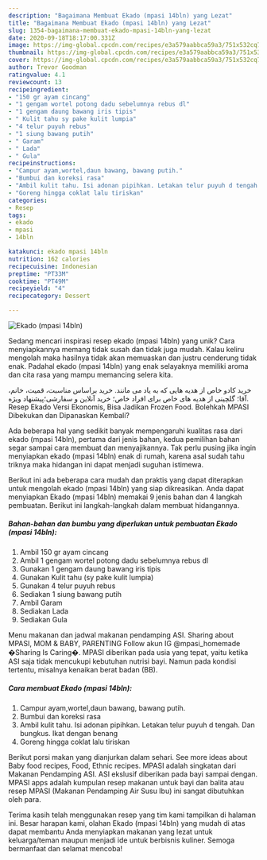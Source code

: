 ```yaml
---
description: "Bagaimana Membuat Ekado (mpasi 14bln) yang Lezat"
title: "Bagaimana Membuat Ekado (mpasi 14bln) yang Lezat"
slug: 1354-bagaimana-membuat-ekado-mpasi-14bln-yang-lezat
date: 2020-09-18T18:17:00.331Z
image: https://img-global.cpcdn.com/recipes/e3a579aabbca59a3/751x532cq70/ekado-mpasi-14bln-foto-resep-utama.jpg
thumbnail: https://img-global.cpcdn.com/recipes/e3a579aabbca59a3/751x532cq70/ekado-mpasi-14bln-foto-resep-utama.jpg
cover: https://img-global.cpcdn.com/recipes/e3a579aabbca59a3/751x532cq70/ekado-mpasi-14bln-foto-resep-utama.jpg
author: Trevor Goodman
ratingvalue: 4.1
reviewcount: 13
recipeingredient:
- "150 gr ayam cincang"
- "1 gengam wortel potong dadu sebelumnya rebus dl"
- "1 gengam daung bawang iris tipis"
- " Kulit tahu sy pake kulit lumpia"
- "4 telur puyuh rebus"
- "1 siung bawang putih"
- " Garam"
- " Lada"
- " Gula"
recipeinstructions:
- "Campur ayam,wortel,daun bawang, bawang putih."
- "Bumbui dan koreksi rasa"
- "Ambil kulit tahu. Isi adonan pipihkan. Letakan telur puyuh d tengah. Dan bungkus. Ikat dengan benang"
- "Goreng hingga coklat lalu tiriskan"
categories:
- Resep
tags:
- ekado
- mpasi
- 14bln

katakunci: ekado mpasi 14bln 
nutrition: 162 calories
recipecuisine: Indonesian
preptime: "PT33M"
cooktime: "PT49M"
recipeyield: "4"
recipecategory: Dessert

---
```



![Ekado (mpasi 14bln)](https://img-global.cpcdn.com/recipes/e3a579aabbca59a3/751x532cq70/ekado-mpasi-14bln-foto-resep-utama.jpg)

Sedang mencari inspirasi resep ekado (mpasi 14bln) yang unik? Cara menyiapkannya memang tidak susah dan tidak juga mudah. Kalau keliru mengolah maka hasilnya tidak akan memuaskan dan justru cenderung tidak enak. Padahal ekado (mpasi 14bln) yang enak selayaknya memiliki aroma dan cita rasa yang mampu memancing selera kita.

خرید کادو خاص از هدیه هایی که به یاد می مانند. خرید براساس مناسبت، قمیت، خانم، آقا؛ گلچینی از هدیه های خاص برای افراد خاص؛ خرید آنلاین و سفارشی؛پیشنهاد ویژه. Resep Ekado Versi Ekonomis, Bisa Jadikan Frozen Food. Bolehkah MPASI Dibekukan dan Dipanaskan Kembali?

Ada beberapa hal yang sedikit banyak mempengaruhi kualitas rasa dari ekado (mpasi 14bln), pertama dari jenis bahan, kedua pemilihan bahan segar sampai cara membuat dan menyajikannya. Tak perlu pusing jika ingin menyiapkan ekado (mpasi 14bln) enak di rumah, karena asal sudah tahu triknya maka hidangan ini dapat menjadi suguhan istimewa.


Berikut ini ada beberapa cara mudah dan praktis yang dapat diterapkan untuk mengolah ekado (mpasi 14bln) yang siap dikreasikan. Anda dapat menyiapkan Ekado (mpasi 14bln) memakai 9 jenis bahan dan 4 langkah pembuatan. Berikut ini langkah-langkah dalam membuat hidangannya.

<!--inarticleads1-->

##### Bahan-bahan dan bumbu yang diperlukan untuk pembuatan Ekado (mpasi 14bln):

1. Ambil 150 gr ayam cincang
1. Ambil 1 gengam wortel potong dadu sebelumnya rebus dl
1. Gunakan 1 gengam daung bawang iris tipis
1. Gunakan  Kulit tahu (sy pake kulit lumpia)
1. Gunakan 4 telur puyuh rebus
1. Sediakan 1 siung bawang putih
1. Ambil  Garam
1. Sediakan  Lada
1. Sediakan  Gula


Menu makanan dan jadwal makanan pendamping ASI. Sharing about MPASI, MOM &amp; BABY, PARENTING Follow akun IG @mpasi_homemade �Sharing Is Caring�. MPASI diberikan pada usia yang tepat, yaitu ketika ASI saja tidak mencukupi kebutuhan nutrisi bayi. Namun pada kondisi tertentu, misalnya kenaikan berat badan (BB). 

<!--inarticleads2-->

##### Cara membuat Ekado (mpasi 14bln):

1. Campur ayam,wortel,daun bawang, bawang putih.
1. Bumbui dan koreksi rasa
1. Ambil kulit tahu. Isi adonan pipihkan. Letakan telur puyuh d tengah. Dan bungkus. Ikat dengan benang
1. Goreng hingga coklat lalu tiriskan


Berikut porsi makan yang dianjurkan dalam sehari. See more ideas about Baby food recipes, Food, Ethnic recipes. MPASI adalah singkatan dari Makanan Pendamping ASI. ASI ekslusif diberikan pada bayi sampai dengan. MPASI apps adalah kumpulan resep makanan untuk bayi dan balita atau resep MPASI (Makanan Pendamping Air Susu Ibu) ini sangat dibutuhkan oleh para. 

Terima kasih telah menggunakan resep yang tim kami tampilkan di halaman ini. Besar harapan kami, olahan Ekado (mpasi 14bln) yang mudah di atas dapat membantu Anda menyiapkan makanan yang lezat untuk keluarga/teman maupun menjadi ide untuk berbisnis kuliner. Semoga bermanfaat dan selamat mencoba!
